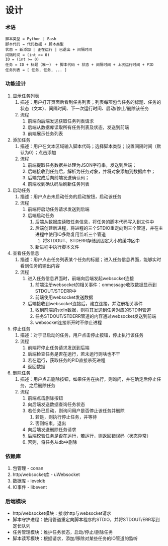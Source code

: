 
# 设计

### 术语

```
脚本类型 = Python | Bash
脚本代码 = 代码数据 + 脚本类型
状态 = 新添加 | 正在运行 | 已退出 + 间隔时间
间隔时间 = (int >= 0)
ID = (int >= 0)
任务 = ID + 标题（唯一） + 脚本代码 + 状态 + 间隔时间 + 上次运行时间 + PID
任务列表 = [ 任务, 任务, ... ]
```

### 功能设计
1. 显示任务列表
   1. 描述：用户打开页面后看到任务列表；列表每项包含任务的标题、任务的状态（文本）、间隔时间、下一次运行时间、启动/停止/删除该任务
   2. 流程
      1. 前端向后端发送获取任务列表请求
      2. 后端从数据库读取所有任务列表及状态，发送到前端
      3. 前端展示任务列表
2. 添加任务
   1. 描述：用户在文本区域输入脚本代码；选择脚本类型；设置间隔时间（默认为0）；点击添加
   2. 流程
      1. 前端提取任务数据并处理为JSON字符串，发送到后端；
      2. 后端接收到任务后，解析为任务对象，并将对象添加到数据库中；
      3. 后端完成后向前端发送确认码；
      4. 前端收到确认码后刷新任务列表
3. 启动任务
   1. 描述：用户点击未启动任务的启动按钮，启动该任务
   2. 流程
      1. 前端将启动任务请求发送到后端
      2. 后端启动任务
         1. 后端从数据库读取任务信息，将任务的脚本代码写入到文件中
         2. 后端创建新进程，将进程的三个STDIO重定向到三个管道，并在主进程中使用IO多路复用监听三个管道
            1. 将STDOUT、STDERR存储到固定大小的缓冲区中
         3. 新进程中执行脚本文件
4. 查看任务信息
   1. 描述：用户点击任务列表某个任务的标题；进入任务信息界面，能够实时看到任务的输出内容
   2. 流程
      1. 进入任务信息界面时，前端向后端发起websocket连接
         1. 前端注册websocket的相关事件：onmessage收取数据显示到STDOUT/STDERR中
         2. 前端使用websocket发送数据
      2. 后端接收到websocket连接后，建立连接，并注册相关事件
         1. 收到前端的stdin数据，则将其发送到任务对应的STDIN管道
         2. 任务STDOUT/STDERR管道的内容通过websocket发送到前端
         3. websocket连接断开时不停止进程
5. 停止任务
   1. 描述：对于已启动的任务，用户点击停止按钮，停止执行该任务
   2. 流程
      1. 前端将停止任务请求发送到后端
      2. 后端检查任务是否在运行，若未运行则啥也不干
      3. 若在运行，获取任务的PID直接杀死进程
      4. 返回数据
6. 删除任务
   1. 描述：用户点击删除按钮，如果任务在执行，则询问，并在确定后停止任务，之后删除任务
   2. 流程
      1. 前端点击删除按钮
      2. 向后端发送数据查询任务状态
      3. 若任务已启动，则询问用户是否停止该任务并删除
         1. 若是，则执行停止任务，并等待
         2. 否则结束，退出
      4. 向后端发送删除任务请求
      5. 后端校验任务是否在运行，若运行，则返回错误码（状态异常）
      6. 否则，将任务从db中删除

### 依赖库

1. 包管理 - conan
2. http/websocket库 - uWebsocket
3. 数据库 - leveldb
4. IO事件 - libevent

### 后端模块

- http/websocket模块：接收http与websocket请求
- 脚本守护进程：使用管道重定向脚本程序的STDIO，并将STDOUT/ERR写到定长队列
- 任务管理模块：维护任务状态，启动/停止/删除任务
- 脚本读写模块：根据请求，添加/移除对某些任务的IO管道的监听
